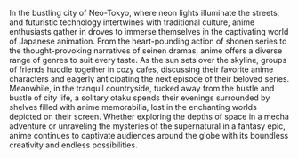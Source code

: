 In the bustling city of Neo-Tokyo, where neon lights illuminate the streets, and futuristic technology intertwines with traditional culture, anime enthusiasts gather in droves to immerse themselves in the captivating world of Japanese animation. From the heart-pounding action of shonen series to the thought-provoking narratives of seinen dramas, anime offers a diverse range of genres to suit every taste. As the sun sets over the skyline, groups of friends huddle together in cozy cafes, discussing their favorite anime characters and eagerly anticipating the next episode of their beloved series. Meanwhile, in the tranquil countryside, tucked away from the hustle and bustle of city life, a solitary otaku spends their evenings surrounded by shelves filled with anime memorabilia, lost in the enchanting worlds depicted on their screen. Whether exploring the depths of space in a mecha adventure or unraveling the mysteries of the supernatural in a fantasy epic, anime continues to captivate audiences around the globe with its boundless creativity and endless possibilities.